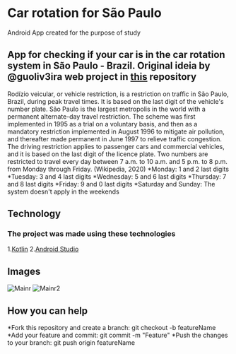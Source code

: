# Car rotation for São Paulo

 Android App created for the purpose of study

## App for checking if your car is in the car rotation system in São Paulo - Brazil. Original ideia by @guoliv3ira web project in [this](https://github.com/guoliv3ira/rodizio-sp) repository
 
 Rodízio veicular, or vehicle restriction, is a restriction on traffic in São Paulo, Brazil, during peak travel times.
 It is based on the last digit of the vehicle's number plate. São Paulo is the largest metropolis in the world with a permanent 
 alternate-day travel restriction. The scheme was first implemented in 1995 as a trial on a voluntary basis, and then as a mandatory restriction implemented in August 1996 
 to mitigate air pollution, and thereafter made permanent in June 1997 to relieve traffic congestion. The driving restriction applies to passenger cars and commercial vehicles, and it is based on the last digit
 of the licence plate. Two numbers are restricted to travel every day between 7 a.m. to 10 a.m. and 5 p.m. to 8 p.m. from Monday through Friday. (Wikipedia, 2020)
 *Monday: 1 and 2 last digits
 *Tuesday: 3 and 4 last digits
 *Wednesday: 5 and 6 last digits
 *Thursday: 7 and 8 last digits
 *Friday: 9 and 0 last digits
 *Saturday and Sunday: The system doesn't apply in the weekends

## Technology
### The project was made using these technologies
1.[Kotlin](https://kotlinlang.org)
2.[Android Studio](https://www.google.com.br/search?client=opera&q=android+studio&sourceid=opera&ie=UTF-8&oe=UTF-8)

## Images
![Mainr](https://i.imgur.com/kWjLusE.png)  ![Mainr2](https://i.imgur.com/FsYYZhB.png)

## How you can help
*Fork this repository and create a branch: git checkout -b featureName 
*Add your feature and commit: git commit -m "Feature"
*Push the changes to your branch: git push origin featureName
